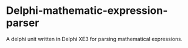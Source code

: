 Delphi-mathematic-expression-parser
===================================

A delphi unit written in Delphi XE3 for parsing mathematical expressions.
